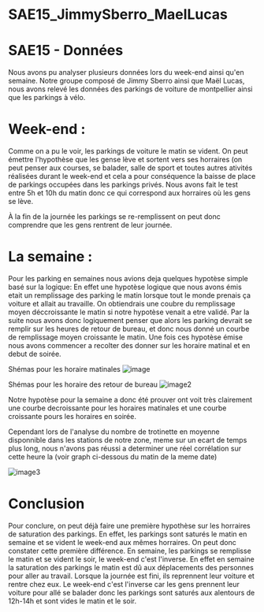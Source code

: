 # SAE15_JimmySberro_MaelLucas

# SAE15 - Données 

Nous avons pu analyser plusieurs données lors du week-end ainsi qu'en semaine. 
Notre groupe composé de Jimmy Sberro ainsi que Maël Lucas, nous avons relevé les données des parkings de voiture de montpellier ainsi que les parkings à vélo.


# Week-end :

Comme on a pu le voir, les parkings de voiture le matin se vident. On peut émettre l'hypothèse que les gense lève et sortent vers ses horraires (on peut penser aux courses, se balader, salle de sport et toutes autres ativités réalisées durant le week-end et cela a pour conséquence la baisse de place de parkings occupées dans les parkings privés. Nous avons fait le test entre 5h et 10h du matin donc ce qui correspond aux horraires où les gens se lève. 

À la fin de la journée les parkings se re-remplissent on peut donc comprendre que les gens rentrent de leur journée. 


# La semaine :

Pour les parking en semaines nous avions deja quelques hypotèse simple basé sur la logique:
En effet une hypotèse logique que nous avons émis etait un remplissage des parking le matin lorsque tout le monde prenais ça voiture et allait au travaille. On obtiendrais une coubre du remplissage moyen déccroissante le matin si notre hypotèse venait a etre validé. Par la suite nous avons donc logiquement penser que alors les parking devrait se remplir sur les heures de retour de bureau, et donc nous donné un courbe de remplissage moyen croissante le matin. Une fois ces hypotèse émise nous avons commencer a recolter des donner sur les horaire matinal et en debut de soirée.

Shémas pour les horaire matinales
![image](https://user-images.githubusercontent.com/122377916/215204760-bb333ad7-562e-42e5-a0de-6433802e1863.png)

Shémas pour les horaire des retour de bureau
![image2](https://user-images.githubusercontent.com/122377916/215204766-2a11a6f5-5412-4a8a-a11a-b433425d6e20.png)

Notre hypotèse pour la semaine a donc été prouver ont voit très clairement une courbe decroissante pour les horaires matinales et une courbe croissante pours les horaires en soirée.


Cependant lors de l'analyse du nombre de trotinette en moyenne disponnible dans les stations de notre zone, meme sur un ecart de temps plus long, nous n'avons pas réussi a determiner une réel corrélation sur cette heure la (voir graph ci-dessous du matin de la meme date)

![image3](https://user-images.githubusercontent.com/122377916/215211910-d7448c29-6ba5-4f66-acec-c3f3985f7a5e.png)

# Conclusion 

Pour conclure, on peut déjà faire une première hypothèse sur les horraires de saturation des parkings.
En effet, les parkings sont saturés le matin en semaine et se vident le week-end aux mêmes horraires. On peut donc constater cette première différence. 
En semaine, les parkings se remplisse le matin et se vident le soir, le week-end c'est l'inverse. 
En effet en semaine la saturation des parkings le matin est dû aux déplacements des personnes pour aller au travail. Lorsque la journée est fini, ils reprennent leur voiture et rentre chez eux. 
Le week-end c'est l'inverse car les gens prennent leur voiture pour allé se balader donc les parkings sont saturés aux alentours de 12h-14h et sont vides le matin et le soir. 
